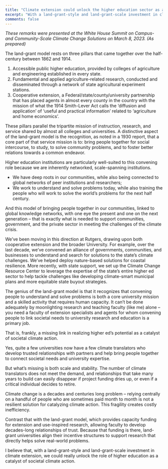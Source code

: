 ```yaml
---
title: "Climate extension could unlock the higher education sector as a catalyst of societal climate action"
excerpt: "With a land-grant-style and land-grant-scale investment in climate extension, we could really unlock the role of higher education as a catalyst of societal climate action."
comments: false
---
```

*These remarks were presented at the White House Summit on Campus- and Community-Scale Climate Change Solutions  on March 8, 2023. (As prepared)*

The land-grant model rests on three pillars that came together over the half-century between 1862 and 1914. 

1.	Accessible public higher education, provided by colleges of agriculture and engineering established in every state.
2.	Fundamental and applied agriculture-related research, conducted and disseminated through a network of state agricultural experiment stations.
3.	Cooperative extension, a Federal/state/county/university partnership that has placed agents in almost every county in the country with the mission of what the 1914 Smith-Lever Act calls the ‘diffusion and application’ of ‘useful and practical information’ related to ‘agriculture and home economics’.

These pillars parallel the tripartite mission of instruction, research, and service shared by almost all colleges and universities. A distinctive aspect of the land-grant model is the recognition, as noted in a 1930 report, that a core part of that service mission is to: bring people together for social intercourse, to study, to solve community problems, and to foster better relations towards a common endeavor.

Higher education institutions are particularly well-suited to this convening role because we are inherently networked, scale-spanning institutions. 
* We have deep roots in our communities, while also being connected to global networks of peer institutions and researchers; 
* We work to understand and solve problems today, while also training the people who will work to solve the world’s problems for the next half century.

And this model of bringing people together in our communities, linked to global knowledge networks, with one eye the present and one on the next generation – that is exactly what is needed to support communities, government, and the private sector in meeting the challenges of the climate crisis. 

We’ve been moving in this direction at Rutgers, drawing upon both cooperative extension and the broader University. For example, over the last decade, we’ve convened an alliance of governments, communities, and businesses to understand and search for solutions to the state’s climate challenges. We’ve helped deploy nature-based solutions for coastal resilience. More recently, with state support, we set up the Climate Change Resource Center to leverage the expertise of the state’s entire higher ed sector to help tackle challenges like developing climate-smart municipal plans and more equitable state buyout strategies. 

The genius of the land-grant model is that it recognizes that convening people to understand and solve problems is both a core university mission and a skilled activity that requires human capacity. It can’t be done adequately by moonlighting research and teaching faculty (like me) alone – you need a faculty of extension specialists and agents for whom convening people to link societal needs to university research and education is a primary job.

That is, frankly, a missing link in realizing higher ed’s potential as a catalyst of societal climate action.

Yes, quite a few universities now have a few climate translators who develop trusted relationships with partners and help bring people together to connect societal needs and university expertise. 

But what’s missing is both scale and stability. The number of climate translators does not meet the demand, and relationships that take many years to build can easily disappear if project funding dries up, or even if a critical individual decides to retire. 

Climate change is a decades and centuries long problem – relying centrally on a handful of people who are sometimes paid month to month is not a resilient solution for catalyzing climate action. This fragility creates costly inefficiency.

Contrast that with the land-grant model, which provides capacity funding for extension and use-inspired research, allowing faculty to develop decades-long relationships of trust. Because that funding is there, land-grant universities align their incentive structures to support research that directly helps solve real-world problems.

I believe that, with a land-grant-style and land-grant-scale investment in climate extension, we could really unlock the role of higher education as a catalyst of societal climate action.
